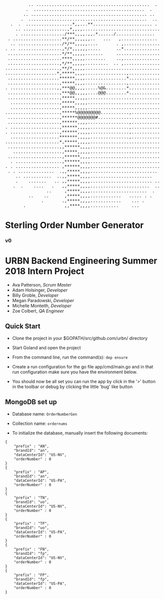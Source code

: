 <pre>
         .. ............................................  .
        .  ...........................................  .
       .. ............................................. ..
      .  ..............................................  ..
  .  .  ..................*,,...**....................... .
    .. .................,*,,,,...............................
    . ................./***,,,,.,,.*....../...............  .
 . ...................**/**,,,,,,..   ...   ,..............  .
  .. ................./*/**,,,,,....       . ,..............
. .. .................,*/*,,,,,,.....      ..*..............
 .....................*/**,,,,,.......     ....................
 .....................****,,,,,........    ..,............... ..
 ....................,*/**,,,,,.........  .. ,................ . .
.....................,**/*,,,,,...............................
....................*,*****,,,,................,..............  .
 ....................******,,,,................*................
 ....................,*****,,,,................,............... .
. ..................,,***@@,,,,.....%@&........*................
 ....................,***@@,,,,,....@@@........*................
 ....................,*****,,,,,.................................
  ...................,*****,,,,,................................ .
  ...................,*****,,,,,................................
.....................,*****%@@@@@@@@@...........,..............
 ....................,******@@@@@@@#...........................
 ....................,******,,,,................,................
. ...................,******,,,,,...............,.............. .
. ...................,******,,,,,...............,............. .
  ...................*******,,,,,...............,............. ..
.....................*,*****,,,,,............................. .
 ....................,,******,,,,............................
   ...................,*****,,,,,............................ .
 .....................,******,,,,............................ .
  . ..................,******,,,,........................... .
. . ................. ,******,,,,.............................
 . . ..............  .,,*****,,,,.......................... .
    .. ...........  ..,,*****,,,,........................   .
    .    .......   .. ,,*****,,,,........................ ..
   .  .    ....   .   ,,*****,,,,.......................  .. .
                ..     ,*****,,,,......................  .
         ..    ..      ,*****,,,,............   ..... . .
              .       .,*****,,,,............    ... .
       .               ,,****,,,,...........     ...
</pre>

#  Sterling Order Number Generator
###  v0

#  URBN Backend Engineering Summer 2018 Intern Project
* Ava Patterson, <i>Scrum Master</i>
* Adam Holsinger, <i>Developer</i>
* Billy Groble, <i>Developer</i>
* Megan Paradowski, <i>Developer</i>
* Michelle Monteith, <i>Developer</i>
* Zoe Colbert, <i>QA Engineer</i>

##  Quick Start
*  Clone the project in your $GOPATH/src/github.com/urbn/ directory
*  Start Goland and open the project
*  From the command line, run the command(s): `dep ensure`

*  Create a run configuration for the go file app/cmd/main.go and in that run configuration make sure you have the environment below.
*  You should now be all set you can run the app by click in the '>' button in the toolbar or debug by clicking the little 'bug' like button

## MongoDB set up
* Database name: `OrderNumberGen`
* Collection name: `ordernums`

* To initialize the database, manually insert the following documents:
```
{
    "prefix" : "AN",
    "brandId": "an",
    "dataCenterId": "US-NV",
    "orderNumber" : 0
}
{
    "prefix" : "AP",
    "brandId": "an",
    "dataCenterId": "US-PA",
    "orderNumber" : 0
}
{
    "prefix" : "TN",
    "brandId": "uo",
    "dataCenterId": "US-NV",
    "orderNumber" : 0
}
{
    "prefix" : "TP",
    "brandId": "uo",
    "dataCenterId": "US-PA",
    "orderNumber" : 0
}
{
    "prefix" : "FN",
    "brandId": "fp",
    "dataCenterId": "US-NV",
    "orderNumber" : 0
}
{
    "prefix" : "FP",
    "brandId": "fp",
    "dataCenterId": "US-PA",
    "orderNumber" : 0
}
```
